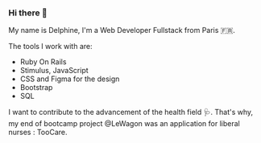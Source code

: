 ### Hi there 👋

My name is Delphine, I'm a Web Developer Fullstack from Paris 🇫🇷.

The tools I work with are:
<ul>
  <li>Ruby On Rails</li>
  <li>Stimulus, JavaScript</li>
  <li>CSS and Figma for the design</li>
  <li>Bootstrap</li>
  <li>SQL</li>
</ul>

I want to contribute to the advancement of the health field 🩺.
That's why, my end of bootcamp project @LeWagon was an application for liberal nurses : TooCare.
